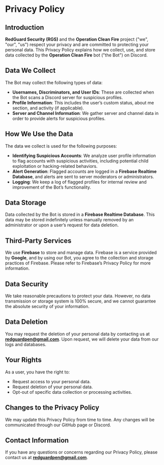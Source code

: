 # Privacy Policy

## Introduction
**RedGuard Security (RGS)** and the **Operation Clean Fire** project ("we", "our", "us") respect your privacy and are committed to protecting your personal data. This Privacy Policy explains how we collect, use, and store data collected by the **Operation Clean Fire** bot ("the Bot") on Discord.

## Data We Collect
The Bot may collect the following types of data:
- **Usernames, Discriminators, and User IDs**: These are collected when the Bot scans a Discord server for suspicious profiles.
- **Profile Information**: This includes the user’s custom status, about me section, and activity (if applicable).
- **Server and Channel Information**: We gather server and channel data in order to provide alerts for suspicious profiles.

## How We Use the Data
The data we collect is used for the following purposes:
- **Identifying Suspicious Accounts**: We analyze user profile information to flag accounts with suspicious activities, including potential child exploitation or hacking-related behaviors.
- **Alert Generation**: Flagged accounts are logged in a **Firebase Realtime Database**, and alerts are sent to server moderators or administrators.
- **Logging**: We keep a log of flagged profiles for internal review and improvement of the Bot’s functionality.

## Data Storage
Data collected by the Bot is stored in a **Firebase Realtime Database**. This data may be stored indefinitely unless manually removed by an administrator or upon a user’s request for data deletion.

## Third-Party Services
We use **Firebase** to store and manage data. Firebase is a service provided by **Google**, and by using our Bot, you agree to the collection and storage practices of Firebase. Please refer to Firebase’s Privacy Policy for more information.

## Data Security
We take reasonable precautions to protect your data. However, no data transmission or storage system is 100% secure, and we cannot guarantee the absolute security of your information.

## Data Deletion
You may request the deletion of your personal data by contacting us at **redguardpen@gmail.com**. Upon request, we will delete your data from our logs and databases.

## Your Rights
As a user, you have the right to:
- Request access to your personal data.
- Request deletion of your personal data.
- Opt-out of specific data collection or processing activities.

## Changes to the Privacy Policy
We may update this Privacy Policy from time to time. Any changes will be communicated through our GitHub page or Discord.

## Contact Information
If you have any questions or concerns regarding our Privacy Policy, please contact us at **redguardpen@gmail.com**.
